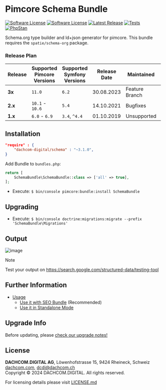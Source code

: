 # Pimcore Schema Bundle
[![Software License](https://img.shields.io/badge/license-GPLv3-brightgreen.svg?style=flat-square)](LICENSE.md)
[![Software License](https://img.shields.io/badge/license-DCL-white.svg?style=flat-square&color=%23ff5c5c)](LICENSE.md)
[![Latest Release](https://img.shields.io/packagist/v/dachcom-digital/schema.svg?style=flat-square)](https://packagist.org/packages/dachcom-digital/schema)
[![Tests](https://img.shields.io/github/actions/workflow/status/dachcom-digital/pimcore-schema/.github/workflows/codeception.yml?branch=master&style=flat-square&logo=github&label=codeception)](https://github.com/dachcom-digital/pimcore-schema/actions?query=workflow%3ACodeception+branch%3Amaster)
[![PhpStan](https://img.shields.io/github/actions/workflow/status/dachcom-digital/pimcore-schema/.github/workflows/php-stan.yml?branch=master&style=flat-square&logo=github&label=phpstan%20level%204)](https://github.com/dachcom-digital/pimcore-schema/actions?query=workflow%3A"PHP+Stan"+branch%3Amaster)

Schema.org type builder and ld+json generator for pimcore. 
This bundle requires the `spatie/schema-org` package. 

### Release Plan

| Release | Supported Pimcore Versions | Supported Symfony Versions | Release Date | Maintained     | Branch |
|---------|----------------------------|----------------------------|--------------|----------------|--------|
| **3x**  | `11.0`                     | `6.2`                      | 30.08.2023   | Feature Branch | master |
| **2.x** | `10.1` - `10.6`            | `5.4`                      | 14.10.2021   | Bugfixes       | 2.x    |
| **1.x** | `6.0` - `6.9`              | `3.4`, `^4.4`              | 01.10.2019   | Unsupported    | 1.x    |

## Installation

```json
"require" : {
    "dachcom-digital/schema" : "~3.1.0",
}
```

Add Bundle to `bundles.php`:
```php
return [
    SchemaBundle\SchemaBundle::class => ['all' => true],
];
```

- Execute: `$ bin/console pimcore:bundle:install SchemaBundle`

## Upgrading
- Execute: `$ bin/console doctrine:migrations:migrate --prefix 'SchemaBundle\Migrations'`

## Output
![image](https://user-images.githubusercontent.com/700119/65961347-a9e22000-e456-11e9-878e-d5df75536846.png)

> [!NOTE]  
> Test your output on https://search.google.com/structured-data/testing-tool

## Further Information
- [Usage](docs/00_Usage.md)
  - [Use it with SEO Bundle](docs/01_SeoBundleUsage.md) (Recommended)
  - [Use it in Standalone Mode](docs/02_StandaloneUsage.md)

## Upgrade Info
Before updating, please [check our upgrade notes!](UPGRADE.md)

## License
**DACHCOM.DIGITAL AG**, Löwenhofstrasse 15, 9424 Rheineck, Schweiz  
[dachcom.com](https://www.dachcom.com), dcdi@dachcom.ch  
Copyright © 2024 DACHCOM.DIGITAL. All rights reserved.  

For licensing details please visit [LICENSE.md](LICENSE.md)  